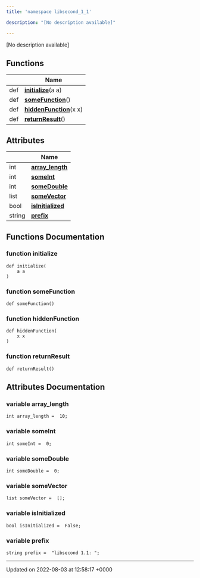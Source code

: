 ```yaml
---
title: 'namespace libsecond_1_1'

description: "[No description available]"

---
```







[No description available]

## Functions

|                | Name           |
| -------------- | -------------- |
| def | **[initialize](/documentation/code/colliderbit/namespaces/namespacelibsecond__1__1/#function-initialize)**(a a) |
| def | **[someFunction](/documentation/code/colliderbit/namespaces/namespacelibsecond__1__1/#function-somefunction)**() |
| def | **[hiddenFunction](/documentation/code/colliderbit/namespaces/namespacelibsecond__1__1/#function-hiddenfunction)**(x x) |
| def | **[returnResult](/documentation/code/colliderbit/namespaces/namespacelibsecond__1__1/#function-returnresult)**() |

## Attributes

|                | Name           |
| -------------- | -------------- |
| int | **[array_length](/documentation/code/colliderbit/namespaces/namespacelibsecond__1__1/#variable-array-length)**  |
| int | **[someInt](/documentation/code/colliderbit/namespaces/namespacelibsecond__1__1/#variable-someint)**  |
| int | **[someDouble](/documentation/code/colliderbit/namespaces/namespacelibsecond__1__1/#variable-somedouble)**  |
| list | **[someVector](/documentation/code/colliderbit/namespaces/namespacelibsecond__1__1/#variable-somevector)**  |
| bool | **[isInitialized](/documentation/code/colliderbit/namespaces/namespacelibsecond__1__1/#variable-isinitialized)**  |
| string | **[prefix](/documentation/code/colliderbit/namespaces/namespacelibsecond__1__1/#variable-prefix)**  |


## Functions Documentation

### function initialize

```
def initialize(
    a a
)
```


### function someFunction

```
def someFunction()
```


### function hiddenFunction

```
def hiddenFunction(
    x x
)
```


### function returnResult

```
def returnResult()
```



## Attributes Documentation

### variable array_length

```
int array_length =  10;
```


### variable someInt

```
int someInt =  0;
```


### variable someDouble

```
int someDouble =  0;
```


### variable someVector

```
list someVector =  [];
```


### variable isInitialized

```
bool isInitialized =  False;
```


### variable prefix

```
string prefix =  "libsecond 1.1: ";
```





-------------------------------

Updated on 2022-08-03 at 12:58:17 +0000
